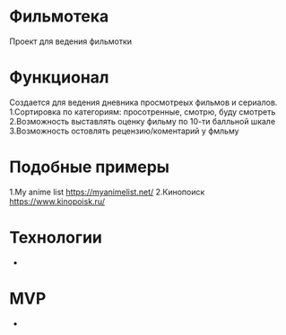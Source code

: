 # Фильмотека
Проект для ведения фильмотки
# Функционал
Создается для ведения дневника просмотреых фильмов и сериалов.
  1.Сортировка по категориям: просотренные, смотрю, буду смотреть
  2.Возможность выставлять оценку фильму по 10-ти балльной шкале
  3.Возможность остовлять рецензию/коментарий у фмльму
# Подобные примеры
1.My anime list https://myanimelist.net/
2.Кинопоиск https://www.kinopoisk.ru/
# Технологии
-
# MVP
-
